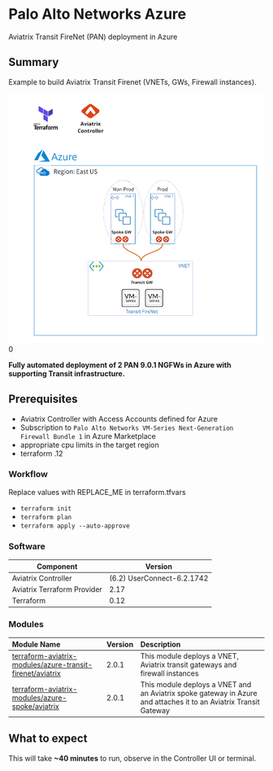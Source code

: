 # Palo Alto Networks Azure

Aviatrix Transit FireNet (PAN) deployment in Azure

## Summary

Example to build Aviatrix Transit Firenet (VNETs, GWs, Firewall instances).

<img alt="PAN Azure transit firenet" src="https://github.com/AviatrixSystems/terraform-solutions/raw/master/solutions/img/azure-transit-firenet-pan.png">0

**Fully automated deployment of 2 PAN 9.0.1 NGFWs in Azure with supporting Transit infrastructure.**

## Prerequisites

- Aviatrix Controller with Access Accounts defined for Azure
- Subscription to ```Palo Alto Networks VM-Series Next-Generation Firewall Bundle 1``` in Azure Marketplace
- appropriate cpu limits in the target region
- terraform .12

### Workflow

Replace values with REPLACE_ME in terraform.tfvars

- ```terraform init```
- ```terraform plan```
- ```terraform apply --auto-approve```

### Software 

Component | Version
--- | ---
Aviatrix Controller | (6.2) UserConnect-6.2.1742 
Aviatrix Terraform Provider | 2.17
Terraform | 0.12

### Modules

Module Name | Version | Description
:--- | :--- | :---
[terraform-aviatrix-modules/azure-transit-firenet/aviatrix](https://registry.terraform.io/modules/terraform-aviatrix-modules/azure-transit-firenet/aviatrix/latest) | 2.0.1 | This module deploys a VNET, Aviatrix transit gateways and firewall instances
[terraform-aviatrix-modules/azure-spoke/aviatrix](https://registry.terraform.io/modules/terraform-aviatrix-modules/azure-spoke/aviatrix/latest) | 2.0.1 | This module deploys a VNET and an Aviatrix spoke gateway in Azure and attaches it to an Aviatrix Transit Gateway

## What to expect

This will take **~40 minutes** to run, observe in the Controller UI or terminal.
